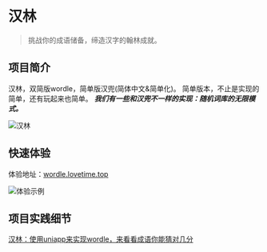 # 汉林
> 挑战你的成语储备，缔造汉字的翰林成就。

## 项目简介
汉林，双简版wordle，简单版汉兜(简体中文&简单化)。
简单版本，不止是实现的简单，还有玩起来也简单。
***我们有一些和汉兜不一样的实现：随机词库的无限模式。***

![汉林](https://p6-juejin.byteimg.com/tos-cn-i-k3u1fbpfcp/fd63d5d1f65841a9b5abd73f0d730b41~tplv-k3u1fbpfcp-zoom-crop-mark:1304:1304:1304:734.awebp?)

## 快速体验
体验地址：[wordle.lovetime.top](http://wordle.lovetime.top/)

![体验示例](./wordle_demo.gif)

## 项目实践细节

[汉林：使用uniapp来实现wordle，来看看成语你能猜对几分](https://juejin.cn/post/7087892845998604319)